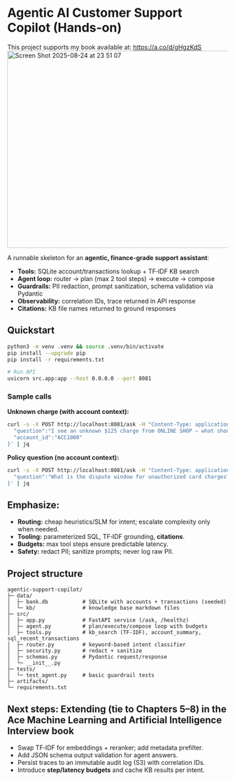 # Agentic AI Customer Support Copilot (Hands-on)

This project supports my book available at: https://a.co/d/gHgzKdS
<img width="1077" height="451" alt="Screen Shot 2025-08-24 at 23 51 07" src="https://github.com/user-attachments/assets/8b460b96-d128-422a-96aa-71dd7e2b035f" />


A runnable skeleton for an **agentic, finance-grade support assistant**:
- **Tools:** SQLite account/transactions lookup + TF‑IDF KB search
- **Agent loop:** router → plan (max 2 tool steps) → execute → compose
- **Guardrails:** PII redaction, prompt sanitization, schema validation via Pydantic
- **Observability:** correlation IDs, trace returned in API response
- **Citations:** KB file names returned to ground responses

## Quickstart

```bash
python3 -m venv .venv && source .venv/bin/activate
pip install --upgrade pip
pip install -r requirements.txt

# Run API
uvicorn src.app:app --host 0.0.0.0 --port 8081
```

### Sample calls

**Unknown charge (with account context):**
```bash
curl -s -X POST http://localhost:8081/ask -H "Content-Type: application/json" -d '{
  "question":"I see an unknown $125 charge from ONLINE SHOP — what should I do?",
  "account_id":"ACC1000"
}' | jq
```

**Policy question (no account context):**
```bash
curl -s -X POST http://localhost:8081/ask -H "Content-Type: application/json" -d '{
  "question":"What is the dispute window for unauthorized card charges?"
}' | jq
```

## Emphasize:
- **Routing:** cheap heuristics/SLM for intent; escalate complexity only when needed.
- **Tooling:** parameterized SQL, TF‑IDF grounding, **citations**.
- **Budgets:** max tool steps ensure predictable latency.
- **Safety:** redact PII; sanitize prompts; never log raw PII.

## Project structure
```
agentic-support-copilot/
├─ data/
│  ├─ bank.db           # SQLite with accounts + transactions (seeded)
│  └─ kb/               # knowledge base markdown files
├─ src/
│  ├─ app.py            # FastAPI service (/ask, /healthz)
│  ├─ agent.py          # plan/execute/compose loop with budgets
│  ├─ tools.py          # kb_search (TF‑IDF), account_summary, sql_recent_transactions
│  ├─ router.py         # keyword-based intent classifier
│  ├─ security.py       # redact + sanitize
│  ├─ schemas.py        # Pydantic request/response
│  └─ __init__.py
├─ tests/
│  └─ test_agent.py     # basic guardrail tests
├─ artifacts/
└─ requirements.txt
```

## Next steps: Extending (tie to Chapters 5–8) in the Ace Machine Learning and Artificial Intelligence Interview book
- Swap TF‑IDF for embeddings + reranker; add metadata prefilter.
- Add JSON schema output validation for agent answers.
- Persist traces to an immutable audit log (S3) with correlation IDs.
- Introduce **step/latency budgets** and cache KB results per intent.
